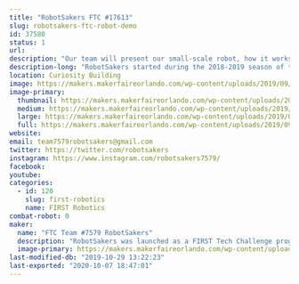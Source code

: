 ```yaml
---
title: "RobotSakers FTC #17613"
slug: robotsakers-ftc-robot-demo
id: 37580
status: 1
url: 
description: "Our team will present our small-scale robot, how it works, and how you can get involved in FIRST to work with your own team and build a robot."
description-long: "RobotSakers started during the 2018-2019 season of the FIRST Tech Challenge and developed a robot to compete in the year's game, Rover Ruckus. After experiencing our first season and learning the ropes of robotics, our dedication to spreading STEM skyrocketed and we want to extend our mission to Maker Faire by demoing our robot. Our exhibit will showcase our bot, how we built it, and how you can get involved in FIRST."
location: Curiosity Building
image: https://makers.makerfaireorlando.com/wp-content/uploads/2019/09/team-picture-3.jpg
image-primary:
  thumbnail: https://makers.makerfaireorlando.com/wp-content/uploads/2019/09/team-picture-3-150x150.jpg
  medium: https://makers.makerfaireorlando.com/wp-content/uploads/2019/09/team-picture-3-300x209.jpg
  large: https://makers.makerfaireorlando.com/wp-content/uploads/2019/09/team-picture-3.jpg
  full: https://makers.makerfaireorlando.com/wp-content/uploads/2019/09/team-picture-3.jpg
website: 
email: team7579robotsakers@gmail.com
twitter: https://twitter.com/robotsakers
instagram: https://www.instagram.com/robotsakers7579/
facebook: 
youtube: 
categories:
  - id: 120
    slug: first-robotics
    name: FIRST Robotics
combat-robot: 0
maker:
  name: "FTC Team #7579 RobotSakers"
  description: "RobotSakers was launched as a FIRST Tech Challenge program by a group of students with an interest in engineering and robotics.  Our team’s mission is to inspire young people to become leaders in Science, Technology, Engineering, and Mathematics by developing partnerships with industry professionals to solve annual engineering challenges put forth by FIRST.  We are building a foundation of technical skills, social skills, and values to create leaders in the STEM community."
  image-primary: https://makers.makerfaireorlando.com/wp-content/uploads/2019/09/Robotsakers-logo.png
last-modified-db: "2019-10-29 13:22:23"
last-exported: "2020-10-07 18:47:01"
---
```

